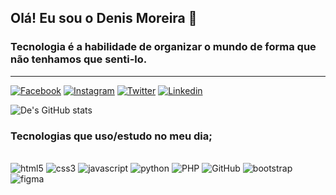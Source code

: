 ## Olá! Eu sou o Denis Moreira 👋 

### Tecnologia é a habilidade de organizar o mundo de forma que não tenhamos que senti-lo. 

<hr>

[![Facebook](https://img.shields.io/badge/Facebook-1877F2?style=for-the-badge&logo=facebook&logoColor=white)](https://www.facebook.com/denis.silva.5667/)
[![Instagram](https://img.shields.io/badge/Instagram-E4405F?style=for-the-badge&logo=instagram&logoColor=white)](https://www.instagram.com/deenismoreira/)
[![Twitter](https://img.shields.io/badge/Twitter-1DA1F2?style=for-the-badge&logo=twitter&logoColor=white)](https://twitter.com/deenis_sm)
[![Linkedin](https://img.shields.io/badge/LinkedIn-0077B5?style=for-the-badge&logo=linkedin&logoColor=white)](https://www.linkedin.com/in/denis-moreira-6888991a2/)

![De's GitHub stats](https://github-readme-stats.vercel.app/api?username=Denis-moreira98&show_icons=true&theme=radical)

### Tecnologias que uso/estudo no meu dia;
<div style="display: inline_block"><br/>
<img aling="center" alt=html5 src="https://img.shields.io/badge/HTML5-E34F26?style=for-the-badge&logo=html5&logoColor=white">
<img aling="center" alt=css3 src="https://img.shields.io/badge/CSS3-1572B6?style=for-the-badge&logo=css3&logoColor=white">
<img aling="center" alt=javascript src="https://img.shields.io/badge/JavaScript-F7DF1E?style=for-the-badge&logo=javascript&logoColor=black">
<img aling="center" alt=python src="https://img.shields.io/badge/Python-3776AB?style=for-the-badge&logo=python&logoColor=white">
<img aling="center" alt=PHP src="https://img.shields.io/badge/PHP-777BB4?style=for-the-badge&logo=php&logoColor=white">
<img aling="center" alt=GitHub src="https://img.shields.io/badge/GitHub-100000?style=for-the-badge&logo=github&logoColor=white">
<img aling="center" alt=bootstrap src="https://img.shields.io/badge/Bootstrap-563D7C?style=for-the-badge&logo=bootstrap&logoColor=white">
<img aling="center" alt=figma src="https://img.shields.io/badge/Figma-F24E1E?style=for-the-badge&logo=figma&logoColor=white">
</div>
